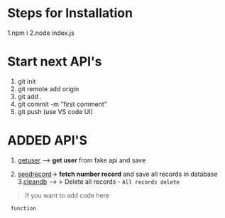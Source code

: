 # Steps for Installation
1.npm i
2.node index.js


# Start next API's
1. git init
2. git remote add origin
3. git add .
4. git commit -m "first comment"
5. git push (use VS code UI)

# ADDED API'S
1. [getuser](http://localhost:3000/api/user/getuser) --> **get user** from fake api and save 

2. [seedrecord](http://localhost:3000/api/user/seedrecord?rid=20)-> **fetch number record** and save all records in database
3.[cleandb](http://localhost:3000/api/user/cleandb) --> > Delete all records - `All records delete`


> If you want to add code here
``` Write JS code
 function 
```


